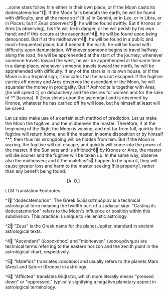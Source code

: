 …some stars follow him either in their own place, or if the Moon casts its dodecatemorion^1🤖. If the Moon falls beneath the earth, he will be found with difficulty, and all the more so if [it is] in Gemini, or in Leo, or in Libra, or in Pisces; but if Zeus observes^2🤖, he will be found swiftly. But if Kronos or Ares [is observing], his life will be in danger, or he will perish by his own hand; and if this occurs at the ascendant^4🤖, he will be found upon being denounced. But if at the midheaven^4🤖, he will be found in a public and much-frequented place; but if beneath the earth, he will be found with difficulty upon denunciation. Whenever someone begins to travel halfway along the road, he will be apprehended at the start of the journey; whenever someone travels toward the west, he will be apprehended at the same time in a damp place; whenever someone travels toward the north, he will be apprehended with difficulty. If any of the stars is in its own house, or if the Moon is in a tropical sign, it indicates that he has not escaped. If the fugitive carries off money and Ares observes the ascendant or the Moon, he will squander the money in prodigality. But if Aphrodite is together with Ares, [he will spend it] on debauchery and the desires for women and for the sake of ** [lacuna]. If Zeus shines upon the ascendant and is observed by Kronos, whatever he has carried off he will lose, but he himself at least will be saved.

Let us also make use of a certain such method of prediction. Let us make the Moon the fugitive, and the midheaven the master. Therefore, if at the beginning of the flight the Moon is waning, and not far from full, quickly the fugitive will return home; and if the master, in some disposition or by himself ***, then thus his wrongdoing will be hidden from him. But if the Moon is waxing, the fugitive will not escape, and quickly will come into the power of the master. If the Sun sets and is afflicted^6🤖 by Kronos or Ares, the master will die sooner and the fugitive will be taken up. In the same way, observe also the midheaven; and if the malefics^5🤖 happen to be upon it, they will cause greater loss and harm to the master seeking [his property], rather than any benefit being found.

              [A. O.]

LLM Translation Footnotes

^1🤖 "dodecatemorion": The Greek δωδεκατημόριον is a technical astrological term meaning the twelfth part of a zodiacal sign. "Casting its dodecatemorion" refers to the Moon's influence or position within this subdivision. This practice is unique to Hellenistic astrology.

^2🤖 "Zeus" is the Greek name for the planet Jupiter, standard in ancient astrological texts.

^4🤖 "Ascendant" (ὡροσκόπος) and "midheaven" (μεσουράνημα) are technical terms referring to the eastern horizon and the zenith point in the astrological chart, respectively.

^5🤖 "Malefics" translates κακοποιοί and usually refers to the planets Mars (Ares) and Saturn (Kronos) in astrology.

^6🤖 "Afflicted" translates θλίβεται, which more literally means "pressed down" or "oppressed," typically signifying a negative planetary aspect in astrological terminology.